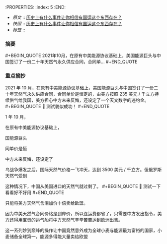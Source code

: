 :PROPERTIES:
:index: 5
:END:

- *原文* :: [历史上有什么事件让你相信有国运这个东西存在？](https://www.zhihu.com/question/37626981/answer/2452811362)
- *快照* :: [历史上有什么事件让你相信有国运这个东西存在？](http://localhost:7026/reading/5)
- *标签* ::  


### 摘要
#+BEGIN_QUOTE
2021年10月，在原有中美能源协议基础上，美国能源巨头与中国签订了一份二十年天然气永久供应合同，合同单…
#+END_QUOTE

### 重点摘抄

 2021 年 10 月，在原有中美能源协议基础上，美国能源巨头与中国签订了一份二十年天然气永久供应合同，合同单价是恒定的，由美方按照 235 美元 / 千立方持续供气给我国，美方担心中方未来反悔，还设定了一个天文数字的违约金。
#+BEGIN_QUOTE
📝 测试貌似成功！
#+END_QUOTE

 1 年 10 月，

 在原有中美能源协议基础上，

 国能源巨头

 同单价是恒

 中方未来反悔，还设定了

 乌战争爆发之后，国际天然气价格一飞冲天，达到 3500 美元 / 千立方。但俄罗斯天然气受到

 这种情况下，中国从美国进口的天然气就过剩了。
#+BEGIN_QUOTE
📝 测试一下看看好不好用
#+END_QUOTE

 只能将美方天然气含泪加价十倍卖给欧盟。

 因为中美天然气合同价格是到岸价，所以连运费都省了，只需要中方发出指令，美方还得用宝贵的运气船将中方天然气辛辛苦苦运到欧洲出售。

 这一系列妙到巅峰的操作让中国竟然意外成为全球小麦与能源最为富裕的国家，小麦储备全球第一，能源多得能大量卖给欧盟


